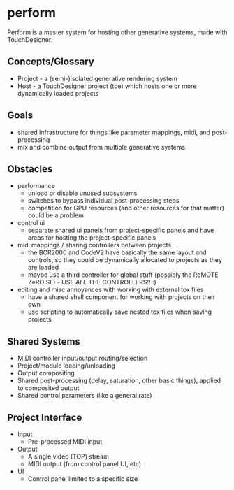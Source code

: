 perform
=======

Perform is a master system for hosting other generative systems, made with TouchDesigner.

## Concepts/Glossary
* Project - a (semi-)isolated generative rendering system
* Host - a TouchDesigner project (toe) which hosts one or more dynamically loaded projects

## Goals
* shared infrastructure for things like parameter mappings, midi, and post-processing
* mix and combine output from multiple generative systems

## Obstacles
* performance
    * unload or disable unused subsystems
    * switches to bypass individual post-processing steps
    * competition for GPU resources (and other resources for that matter) could be a problem
* control ui
    * separate shared ui panels from project-specific panels and have areas for hosting the project-specific panels
* midi mappings / sharing controllers between projects
    * the BCR2000 and CodeV2 have basically the same layout and controls, so they could be dynamically allocated to projects as they are loaded
    * maybe use a third controller for global stuff (possibly the ReMOTE ZeRO SL) - USE *ALL* THE CONTROLLERS!! :)
* editing and misc annoyances with working with external tox files
    * have a shared shell component for working with projects on their own
    * use scripting to automatically save nested tox files when saving projects

## Shared Systems
* MIDI controller input/output routing/selection
* Project/module loading/unloading
* Output compositing
* Shared post-processing (delay, saturation, other basic things), applied to composited output
* Shared control parameters (like a general rate)

## Project Interface
* Input
    * Pre-processed MIDI input
* Output
    * A single video (TOP) stream
    * MIDI output (from control panel UI, etc)
* UI
    * Control panel limited to a specific size